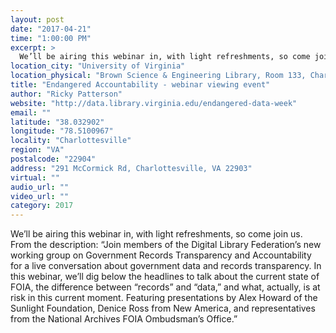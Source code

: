 ```yaml
---
layout: post
date: "2017-04-21"
time: "1:00:00 PM"
excerpt: >
  We’ll be airing this webinar in, with light refreshments, so come join us. From the description: “Join members of the Digital Library ...
location_city: "University of Virginia"
location_physical: "Brown Science & Engineering Library, Room 133, Charlottesville, VA"
title: "Endangered Accountability - webinar viewing event"
author: "Ricky Patterson"
website: "http://data.library.virginia.edu/endangered-data-week"
email: ""
latitude: "38.032902"
longitude: "78.5100967"
locality: "Charlottesville"
region: "VA"
postalcode: "22904"
address: "291 McCormick Rd, Charlottesville, VA 22903"
virtual: ""
audio_url: ""
video_url: ""
category: 2017
---
```


We’ll be airing this webinar in, with light refreshments, so come join us. From the description: “Join members of the Digital Library Federation’s new working group on Government Records Transparency and Accountability for a live conversation about government data and records transparency. In this webinar, we’ll dig below the headlines to talk about the current state of FOIA, the difference between “records” and “data,” and what, actually, is at risk in this current moment. Featuring presentations by Alex Howard of the Sunlight Foundation, Denice Ross from New America, and representatives from the National Archives FOIA Ombudsman’s Office.”
